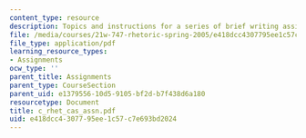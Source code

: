 ```yaml
---
content_type: resource
description: Topics and instructions for a series of brief writing assignments.
file: /media/courses/21w-747-rhetoric-spring-2005/e418dcc4307795ee1c57c7e693bd2024_c_rhet_cas_assn.pdf
file_type: application/pdf
learning_resource_types:
- Assignments
ocw_type: ''
parent_title: Assignments
parent_type: CourseSection
parent_uid: e1379556-10d5-9105-bf2d-b7f438d6a180
resourcetype: Document
title: c_rhet_cas_assn.pdf
uid: e418dcc4-3077-95ee-1c57-c7e693bd2024
---
```

